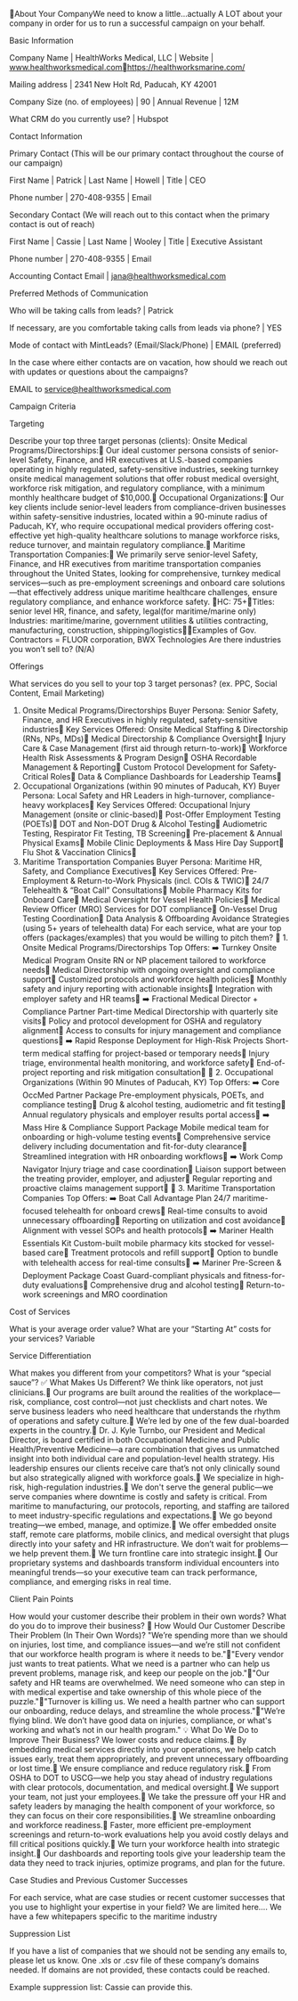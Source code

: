 About Your CompanyWe need to know a little…actually A LOT about your company in order for us to run a successful campaign on your behalf. 


Basic Information

Company Name
 | HealthWorks Medical, LLC
 | Website
 | www.healthworksmedical.comhttps://healthworksmarine.com/

Mailing address
 | 2341 New Holt Rd, Paducah, KY  42001

Company Size (no. of employees)
 | 90
 | Annual Revenue
 | 12M

What CRM do you currently use?
 | Hubspot

Contact Information

Primary Contact (This will be our primary contact throughout the course of our campaign)

First Name
 | Patrick
 | Last Name
 | Howell
 | Title
 | CEO

Phone number
 | 270-408-9355
 | Email

Secondary Contact (We will reach out to this contact when the primary contact is out of reach)

First Name
 | Cassie
 | Last Name
 | Wooley
 | Title
 | Executive Assistant

Phone number
 | 270-408-9355
 | Email

Accounting Contact Email
 | jana@healthworksmedical.com

Preferred Methods of Communication

Who will be taking calls from leads?
 | Patrick

If necessary, are you comfortable taking calls from leads via phone?
 | YES

Mode of contact with MintLeads? (Email/Slack/Phone)
 | EMAIL (preferred)

In the case where either contacts are on vacation, how should we reach out with updates or questions about the campaigns?

EMAIL to service@healthworksmedical.com


Campaign Criteria

Targeting

Describe your top three target personas (clients): 
 Onsite Medical Programs/Directorships: Our ideal customer persona consists of senior-level Safety, Finance, and HR executives at U.S.-based companies operating in highly regulated, safety-sensitive industries, seeking turnkey onsite medical management solutions that offer robust medical oversight, workforce risk mitigation, and regulatory compliance, with a minimum monthly healthcare budget of $10,000.
 Occupational Organizations: Our key clients include senior-level leaders from compliance-driven businesses within safety-sensitive industries, located within a 90-minute radius of Paducah, KY, who require occupational medical providers offering cost-effective yet high-quality healthcare solutions to manage workforce risks, reduce turnover, and maintain regulatory compliance.
 Maritime Transportation Companies: We primarily serve senior-level Safety, Finance, and HR executives from maritime transportation companies throughout the United States, looking for comprehensive, turnkey medical services—such as pre-employment screenings and onboard care solutions—that effectively address unique maritime healthcare challenges, ensure regulatory compliance, and enhance workforce safety.
 HC: 75+Titles: senior level HR, finance, and safety, legal(for maritime/marine only)
 Industries: maritime/marine, government utilities & utilities contracting, manufacturing, construction, shipping/logisticsExamples of Gov. Contractors = FLUOR corporation, BWX Technologies
 Are there industries you won’t sell to? (N/A)

Offerings

What services do you sell to your top 3 target personas? (ex. PPC, Social Content, Email Marketing) 
 1. Onsite Medical Programs/Directorships
 Buyer Persona: Senior Safety, Finance, and HR Executives in highly regulated, safety-sensitive industries Key Services Offered:
 Onsite Medical Staffing & Directorship (RNs, NPs, MDs)
 Medical Directorship & Compliance Oversight
 Injury Care & Case Management (first aid through return-to-work)
 Workforce Health Risk Assessments & Program Design
 OSHA Recordable Management & Reporting
 Custom Protocol Development for Safety-Critical Roles
 Data & Compliance Dashboards for Leadership Teams
 2. Occupational Organizations (within 90 minutes of Paducah, KY)
 Buyer Persona: Local Safety and HR Leaders in high-turnover, compliance-heavy workplaces Key Services Offered:
 Occupational Injury Management (onsite or clinic-based)
 Post-Offer Employment Testing (POETs)
 DOT and Non-DOT Drug & Alcohol Testing
 Audiometric Testing, Respirator Fit Testing, TB Screening
 Pre-placement & Annual Physical Exams
 Mobile Clinic Deployments & Mass Hire Day Support
 Flu Shot & Vaccination Clinics
 3. Maritime Transportation Companies
 Buyer Persona: Maritime HR, Safety, and Compliance Executives Key Services Offered:
 Pre-Employment & Return-to-Work Physicals (incl. COIs & TWIC)
 24/7 Telehealth & “Boat Call” Consultations
 Mobile Pharmacy Kits for Onboard Care
 Medical Oversight for Vessel Health Policies
 Medical Review Officer (MRO) Services for DOT compliance
 On-Vessel Drug Testing Coordination
 Data Analysis & Offboarding Avoidance Strategies (using 5+ years of telehealth data)
 For each service, what are your top offers (packages/examples) that you would be willing to pitch them?
 🔹 1. Onsite Medical Programs/Directorships
 Top Offers:
 ➡️ Turnkey Onsite Medical Program
 Onsite RN or NP placement tailored to workforce needs
 Medical Directorship with ongoing oversight and compliance support
 Customized protocols and workforce health policies
 Monthly safety and injury reporting with actionable insights
 Integration with employer safety and HR teams
 ➡️ Fractional Medical Director + Compliance Partner
 Part-time Medical Directorship with quarterly site visits
 Policy and protocol development for OSHA and regulatory alignment
 Access to consults for injury management and compliance questions
 ➡️ Rapid Response Deployment for High-Risk Projects
 Short-term medical staffing for project-based or temporary needs
 Injury triage, environmental health monitoring, and workforce safety
 End-of-project reporting and risk mitigation consultation
 🔹 2. Occupational Organizations (Within 90 Minutes of Paducah, KY)
 Top Offers:
 ➡️ Core OccMed Partner Package
 Pre-employment physicals, POETs, and compliance testing
 Drug & alcohol testing, audiometric and fit testing
 Annual regulatory physicals and employer results portal access
 ➡️ Mass Hire & Compliance Support Package
 Mobile medical team for onboarding or high-volume testing events
 Comprehensive service delivery including documentation and fit-for-duty clearance
 Streamlined integration with HR onboarding workflows
 ➡️ Work Comp Navigator
 Injury triage and case coordination
 Liaison support between the treating provider, employer, and adjuster
 Regular reporting and proactive claims management support
 🔹 3. Maritime Transportation Companies
 Top Offers:
 ➡️ Boat Call Advantage Plan
 24/7 maritime-focused telehealth for onboard crews
 Real-time consults to avoid unnecessary offboarding
 Reporting on utilization and cost avoidance
 Alignment with vessel SOPs and health protocols
 ➡️ Mariner Health Essentials Kit
 Custom-built mobile pharmacy kits stocked for vessel-based care
 Treatment protocols and refill support
 Option to bundle with telehealth access for real-time consults
 ➡️ Mariner Pre-Screen & Deployment Package
 Coast Guard-compliant physicals and fitness-for-duty evaluations
 Comprehensive drug and alcohol testing
 Return-to-work screenings and MRO coordination

Cost of Services

What is your average order value? What are your “Starting At” costs for your services?
 Variable

Service Differentiation

What makes you different from your competitors? What is your “special sauce”?
 ✅ What Makes Us Different?
 We think like operators, not just clinicians. Our programs are built around the realities of the workplace—risk, compliance, cost control—not just checklists and chart notes. We serve business leaders who need healthcare that understands the rhythm of operations and safety culture.
 We’re led by one of the few dual-boarded experts in the country. Dr. J. Kyle Turnbo, our President and Medical Director, is board certified in both Occupational Medicine and Public Health/Preventive Medicine—a rare combination that gives us unmatched insight into both individual care and population-level health strategy. His leadership ensures our clients receive care that’s not only clinically sound but also strategically aligned with workforce goals.
 We specialize in high-risk, high-regulation industries. We don't serve the general public—we serve companies where downtime is costly and safety is critical. From maritime to manufacturing, our protocols, reporting, and staffing are tailored to meet industry-specific regulations and expectations.
 We go beyond treating—we embed, manage, and optimize. We offer embedded onsite staff, remote care platforms, mobile clinics, and medical oversight that plugs directly into your safety and HR infrastructure. We don’t wait for problems—we help prevent them.
 We turn frontline care into strategic insight. Our proprietary systems and dashboards transform individual encounters into meaningful trends—so your executive team can track performance, compliance, and emerging risks in real time.

Client Pain Points

How would your customer describe their problem in their own words? What do you do to improve their business?
 🧠 How Would Our Customer Describe Their Problem (In Their Own Words)?
 "We’re spending more than we should on injuries, lost time, and compliance issues—and we’re still not confident that our workforce health program is where it needs to be.""Every vendor just wants to treat patients. What we need is a partner who can help us prevent problems, manage risk, and keep our people on the job.""Our safety and HR teams are overwhelmed. We need someone who can step in with medical expertise and take ownership of this whole piece of the puzzle.""Turnover is killing us. We need a health partner who can support our onboarding, reduce delays, and streamline the whole process.""We’re flying blind. We don’t have good data on injuries, compliance, or what's working and what’s not in our health program."
 💡 What Do We Do to Improve Their Business?
 We lower costs and reduce claims. By embedding medical services directly into your operations, we help catch issues early, treat them appropriately, and prevent unnecessary offboarding or lost time.
 We ensure compliance and reduce regulatory risk. From OSHA to DOT to USCG—we help you stay ahead of industry regulations with clear protocols, documentation, and medical oversight.
 We support your team, not just your employees. We take the pressure off your HR and safety leaders by managing the health component of your workforce, so they can focus on their core responsibilities.
 We streamline onboarding and workforce readiness. Faster, more efficient pre-employment screenings and return-to-work evaluations help you avoid costly delays and fill critical positions quickly.
 We turn your workforce health into strategic insight. Our dashboards and reporting tools give your leadership team the data they need to track injuries, optimize programs, and plan for the future.

Case Studies and Previous Customer Successes

For each service, what are case studies or recent customer successes that you use to highlight your expertise in your field?
 We are limited here…. We have a few whitepapers specific to the maritime industry


Suppression List

If you have a list of companies that we should not be sending any emails to, please let us know. 
 One .xls or .csv file of these company’s domains needed. If domains are not provided, these contacts could be reached.

Example suppression list:
 Cassie can provide this.

